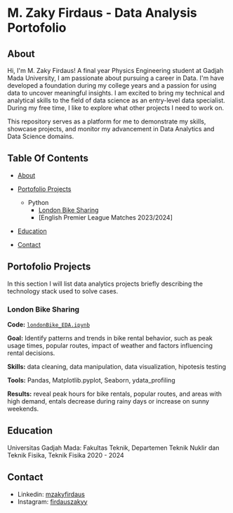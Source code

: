 # M. Zaky Firdaus - Data Analysis Portofolio
## About

Hi, I'm M. Zaky Firdaus! A final year Physics Engineering student at Gadjah Mada University, I am passionate about pursuing a career in Data. I'm have developed a foundation during my college years and a passion for using data to uncover meaningful insights. I am excited to bring my technical and analytical skills to the field of data science as an entry-level data specialist. During my free time, I like to explore what other projects I need to work on.

This repository serves as a platform for me to demonstrate my skills, showcase projects, and monitor my advancement in Data Analytics and Data Science domains.

## Table Of Contents
- [About](#about)
- [Portofolio Projects](#portofolio-projects)
  - Python
    - [London Bike Sharing](https://github.com/MZakyFirdaus/Portofolio-Projects/tree/main/Projects/Bike%20Analysis)
    - [English Premier League Matches 2023/2024]
   
- [Education](#education)
- [Contact](#contact)

## Portofolio Projects
In this section I will list data analytics projects briefly describing the technology stack used to solve cases.
### London Bike Sharing
**Code:** [`londonBike_EDA.ipynb`](https://github.com/MZakyFirdaus/Portofolio-Projects/blob/main/Projects/Bike%20Analysis/londonBike_EDA.ipynb)

**Goal:** Identify patterns and trends in bike rental behavior, such as peak usage times, popular routes, impact of weather and factors influencing rental decisions.

**Skills:** data cleaning, data manipulation, data visualization, hipotesis testing

**Tools:** Pandas, Matplotlib.pyplot, Seaborn, ydata_profiling

**Results:** reveal peak hours for bike rentals, popular routes, and areas with high demand, entals decrease during rainy days or increase on sunny weekends.

## Education
Universitas Gadjah Mada:
Fakultas Teknik, Departemen Teknik Nuklir dan Teknik Fisika, Teknik Fisika 
2020 - 2024

## Contact
- Linkedin: [mzakyfirdaus](https://www.linkedin.com/in/mzakyfirdaus/)
- Instagram: [firdauszakyy](https://www.instagram.com/firdauszakyy/) 
